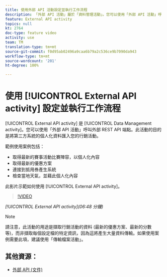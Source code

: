```yaml
---
title: 使用外部 API 活動設定並執行工作流程
description: 「外部 API 活動」屬於「資料管理活動」。您可以使用「外部 API 活動」呼叫外部 REST API 端點。此活動的目的是將第三方系統的個人化資料匯入您的行銷活動。
feature: External API activity
topics: null
kt: 2764
doc-type: feature video
activity: use
team: TM
translation-type: tm+mt
source-git-commit: f0d95ab02496a9caa6b79a2c536ce9b7090da943
workflow-type: tm+mt
source-wordcount: '201'
ht-degree: 100%

---
```



# 使用 [!UICONTROL External API activity] 設定並執行工作流程

[!UICONTROL External API activity] 是 [!UICONTROL Data Management activity]。您可以使用「外部 API 活動」呼叫外部 REST API 端點。此活動的目的是將第三方系統的個人化資料匯入您的行銷活動。

範例使用案例包括：

* 取得最新的賽事活動比賽陣容，以個人化內容
* 取得最新的優惠方案
* 連接到抵用券產生系統
* 檢查當地天氣，並藉此個人化內容

此影片示範如何使用 [!UICONTROL External API activity]。

>[!VIDEO](https://video.tv.adobe.com/v/28200/?quality=12)

*[!UICONTROL External API activity](06:48 分鐘)*

>[!NOTE]
>
>請注意，此活動的用途是擷取行銷活動的資料 (最新的優惠方案、最新的分數等)，而非擷取每個設定檔的特定資訊，因為這將產生大量資料傳輸。如果使用案例需要此項，建議使用「傳輸檔案活動」。

## 其他資源：

* [外部 API (文件)](https://docs.adobe.com/content/help/zh-Hant/campaign-standard/using/managing-processes-and-data/data-management-activities/external-api.html)

